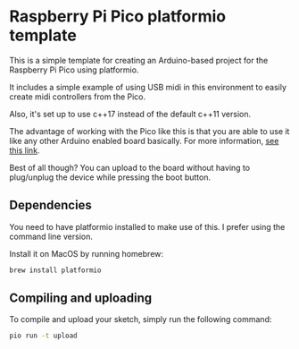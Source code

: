 # Raspberry Pi Pico platformio template

This is a simple template for creating an Arduino-based project for the Raspberry Pi Pico using platformio.

It includes a simple example of using USB midi in this environment to easily create midi controllers from the Pico.

Also, it's set up to use c++17 instead of the default c++11 version.

The advantage of working with the Pico like this is that you are able to use it like any other Arduino enabled board basically. For more information, [see this link](https://arduino-pico.readthedocs.io/en/latest/index.html).

Best of all though? You can upload to the board without having to plug/unplug the device while pressing the boot button.

## Dependencies

You need to have platformio installed to make use of this. I prefer using the command line version.

Install it on MacOS by running homebrew:

```bash
brew install platformio
```

## Compiling and uploading

To compile and upload your sketch, simply run the following command:

```bash
pio run -t upload
```
